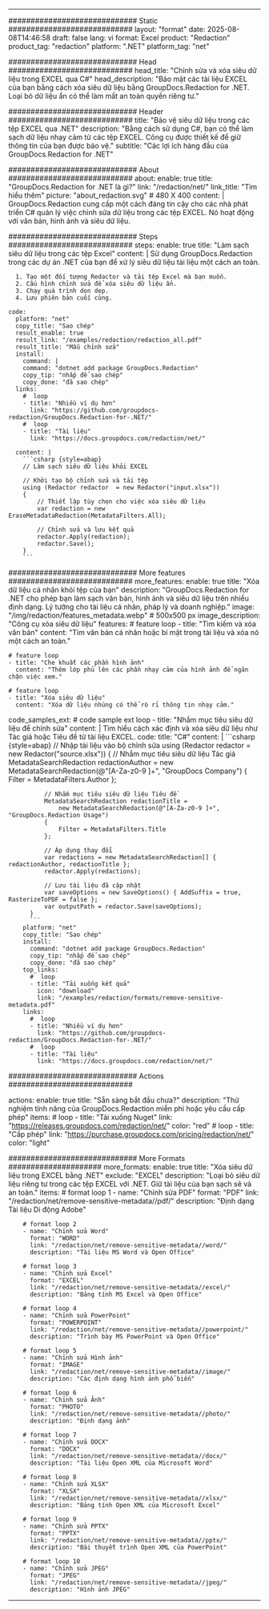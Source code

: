
---
############################# Static ############################
layout: "format"
date:  2025-08-08T14:46:58
draft: false
lang: vi
format: Excel
product: "Redaction"
product_tag: "redaction"
platform: ".NET"
platform_tag: "net"

############################# Head ############################
head_title: "Chỉnh sửa và xóa siêu dữ liệu trong EXCEL qua C#"
head_description: "Bảo mật các tài liệu EXCEL của bạn bằng cách xóa siêu dữ liệu bằng GroupDocs.Redaction for .NET. Loại bỏ dữ liệu ẩn có thể làm mất an toàn quyền riêng tư."

############################# Header ############################
title: "Bảo vệ siêu dữ liệu trong các tệp EXCEL qua .NET" 
description: "Bằng cách sử dụng C#, bạn có thể làm sạch dữ liệu nhạy cảm từ các tệp EXCEL. Công cụ được thiết kế để giữ thông tin của bạn được bảo vệ."
subtitle: "Các lợi ích hàng đầu của GroupDocs.Redaction for .NET" 

############################# About ############################
about:
    enable: true
    title: "GroupDocs.Redaction for .NET là gì?"
    link: "/redaction/net/"
    link_title: "Tìm hiểu thêm"
    picture: "about_redaction.svg" # 480 X 400
    content: |
       GroupDocs.Redaction cung cấp một cách đáng tin cậy cho các nhà phát triển C# quản lý việc chỉnh sửa dữ liệu trong các tệp EXCEL. Nó hoạt động với văn bản, hình ảnh và siêu dữ liệu.

############################# Steps ############################
steps:
    enable: true
    title: "Làm sạch siêu dữ liệu trong các tệp Excel"
    content: |
      Sử dụng GroupDocs.Redaction trong các dự án .NET của bạn để xử lý siêu dữ liệu tài liệu một cách an toàn.
      
      1. Tạo một đối tượng Redactor và tải tệp Excel mà bạn muốn.
      2. Cấu hình chỉnh sửa để xóa siêu dữ liệu ẩn.
      3. Chạy quá trình dọn dẹp.
      4. Lưu phiên bản cuối cùng.
   
    code:
      platform: "net"
      copy_title: "Sao chép"
      result_enable: true
      result_link: "/examples/redaction/redaction_all.pdf"
      result_title: "Mẫu chỉnh sửa"
      install:
        command: |
        command: "dotnet add package GroupDocs.Redaction"
        copy_tip: "nhấp để sao chép"
        copy_done: "đã sao chép"
      links:
        #  loop
        - title: "Nhiều ví dụ hơn"
          link: "https://github.com/groupdocs-redaction/GroupDocs.Redaction-for-.NET/"
        #  loop
        - title: "Tài liệu"
          link: "https://docs.groupdocs.com/redaction/net/"
          
      content: |
        ```csharp {style=abap}
        // Làm sạch siêu dữ liệu khỏi EXCEL

        // Khởi tạo bộ chỉnh sửa và tải tệp
        using (Redactor redactor  = new Redactor("input.xlsx"))
        {
            // Thiết lập tùy chọn cho việc xóa siêu dữ liệu
            var redaction = new EraseMetadataRedaction(MetadataFilters.All);
            
            // Chỉnh sửa và lưu kết quả
            redactor.Apply(redaction);
            redactor.Save();
        }
        ```            


############################# More features ############################
more_features:
  enable: true
  title: "Xóa dữ liệu cá nhân khỏi tệp của bạn"
  description: "GroupDocs.Redaction for .NET cho phép bạn làm sạch văn bản, hình ảnh và siêu dữ liệu trên nhiều định dạng. Lý tưởng cho tài liệu cá nhân, pháp lý và doanh nghiệp."
  image: "/img/redaction/features_metadata.webp" # 500x500 px
  image_description: "Công cụ xóa siêu dữ liệu"
  features:
    # feature loop
    - title: "Tìm kiếm và xóa văn bản"
      content: "Tìm văn bản cá nhân hoặc bí mật trong tài liệu và xóa nó một cách an toàn."

    # feature loop
    - title: "Che khuất các phần hình ảnh"
      content: "Thêm lớp phủ lên các phần nhạy cảm của hình ảnh để ngăn chặn việc xem."

    # feature loop
    - title: "Xóa siêu dữ liệu"
      content: "Xóa dữ liệu nhúng có thể rò rỉ thông tin nhạy cảm."
      
  code_samples_ext:
    # code sample ext loop
    - title: "Nhắm mục tiêu siêu dữ liệu để chỉnh sửa"
      content: |
        Tìm hiểu cách xác định và xóa siêu dữ liệu như Tác giả hoặc Tiêu đề từ tài liệu EXCEL.
      code:
        title: "C#"
        content: |
          ```csharp {style=abap}
          //  Nhập tài liệu vào bộ chỉnh sửa
          using (Redactor redactor  = new Redactor("source.xlsx"))
          {
              // Nhắm mục tiêu siêu dữ liệu Tác giả
              MetadataSearchRedaction redactionAuthor = 
                  new MetadataSearchRedaction(@"[A-Za-z0-9 ]+", "GroupDocs Company")
              {
                  Filter = MetadataFilters.Author
              };

              // Nhắm mục tiêu siêu dữ liệu Tiêu đề
              MetadataSearchRedaction redactionTitle = 
                  new MetadataSearchRedaction(@"[A-Za-z0-9 ]+", "GroupDocs.Redaction Usage")
              {
                  Filter = MetadataFilters.Title
              };

              // Áp dụng thay đổi
              var redactions = new MetadataSearchRedaction[] { redactionAuthor, redactionTitle };
              redactor.Apply(redactions);

              // Lưu tài liệu đã cập nhật
              var saveOptions = new SaveOptions() { AddSuffix = true, RasterizeToPDF = false };
              var outputPath = redactor.Save(saveOptions);
          }
          ```
        platform: "net"
        copy_title: "Sao chép"
        install:
          command: "dotnet add package GroupDocs.Redaction"
          copy_tip: "nhấp để sao chép"
          copy_done: "đã sao chép"
        top_links:
          #  loop
          - title: "Tải xuống kết quả"
            icon: "download"
            link: "/examples/redaction/formats/remove-sensitive-metadata.pdf"
        links:
          #  loop
          - title: "Nhiều ví dụ hơn"
            link: "https://github.com/groupdocs-redaction/GroupDocs.Redaction-for-.NET/"
          #  loop
          - title: "Tài liệu"
            link: "https://docs.groupdocs.com/redaction/net/"


############################# Actions ############################

actions:
  enable: true
  title: "Sẵn sàng bắt đầu chưa?"
  description: "Thử nghiệm tính năng của GroupDocs.Redaction miễn phí hoặc yêu cầu cấp phép"
  items:
    #  loop
    - title: "Tải xuống Nuget"
      link: "https://releases.groupdocs.com/redaction/net/"
      color: "red"
        #  loop
    - title: "Cấp phép"
      link: "https://purchase.groupdocs.com/pricing/redaction/net/"
      color: "light"


############################# More Formats #####################
more_formats:
    enable: true
    title: "Xóa siêu dữ liệu trong EXCEL bằng .NET"
    exclude: "EXCEL"
    description: "Loại bỏ siêu dữ liệu riêng tư trong các tệp EXCEL với .NET. Giữ tài liệu của bạn sạch sẽ và an toàn."
    items: 
        # format loop 1
        - name: "Chỉnh sửa PDF"
          format: "PDF"
          link: "/redaction/net/remove-sensitive-metadata//pdf/"
          description: "Định dạng Tài liệu Di động Adobe"

        # format loop 2
        - name: "Chỉnh sửa Word"
          format: "WORD"
          link: "/redaction/net/remove-sensitive-metadata//word/"
          description: "Tài liệu MS Word và Open Office"
          
        # format loop 3
        - name: "Chỉnh sửa Excel"
          format: "EXCEL"
          link: "/redaction/net/remove-sensitive-metadata//excel/"
          description: "Bảng tính MS Excel và Open Office"

        # format loop 4
        - name: "Chỉnh sửa PowerPoint"
          format: "POWERPOINT"
          link: "/redaction/net/remove-sensitive-metadata//powerpoint/"
          description: "Trình bày MS PowerPoint và Open Office"

        # format loop 5
        - name: "Chỉnh sửa Hình ảnh"
          format: "IMAGE"
          link: "/redaction/net/remove-sensitive-metadata//image/"
          description: "Các định dạng hình ảnh phổ biến"

        # format loop 6
        - name: "Chỉnh sửa Ảnh"
          format: "PHOTO"
          link: "/redaction/net/remove-sensitive-metadata//photo/"
          description: "Định dạng ảnh"

        # format loop 7
        - name: "Chỉnh sửa DOCX"
          format: "DOCX"
          link: "/redaction/net/remove-sensitive-metadata//docx/"
          description: "Tài liệu Open XML của Microsoft Word"
          
        # format loop 8
        - name: "Chỉnh sửa XLSX"
          format: "XLSX"
          link: "/redaction/net/remove-sensitive-metadata//xlsx/"
          description: "Bảng tính Open XML của Microsoft Excel"
          
        # format loop 9
        - name: "Chỉnh sửa PPTX"
          format: "PPTX"
          link: "/redaction/net/remove-sensitive-metadata//pptx/"
          description: "Bài thuyết trình Open XML của PowerPoint"

        # format loop 10
        - name: "Chỉnh sửa JPEG"
          format: "JPEG"
          link: "/redaction/net/remove-sensitive-metadata//jpeg/"
          description: "Hình ảnh JPEG"


---